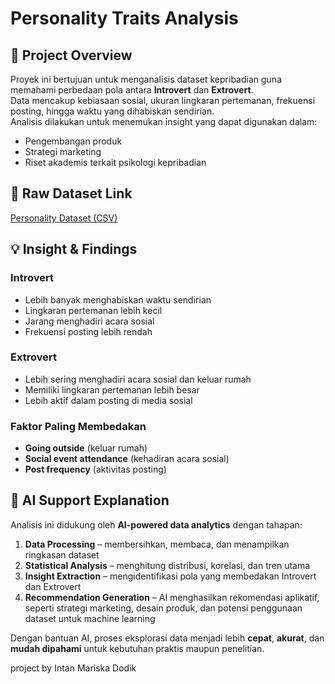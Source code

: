 # Personality Traits Analysis

## 📌 Project Overview
Proyek ini bertujuan untuk menganalisis dataset kepribadian guna memahami perbedaan pola antara **Introvert** dan **Extrovert**.  
Data mencakup kebiasaan sosial, ukuran lingkaran pertemanan, frekuensi posting, hingga waktu yang dihabiskan sendirian.  
Analisis dilakukan untuk menemukan insight yang dapat digunakan dalam:
- Pengembangan produk
- Strategi marketing
- Riset akademis terkait psikologi kepribadian  

## 📂 Raw Dataset Link
[Personality Dataset (CSV)](https://www.kaggle.com/datasets/rakeshkapilavai/extrovert-vs-introvert-behavior-data)

## 💡 Insight & Findings
### Introvert
- Lebih banyak menghabiskan waktu sendirian  
- Lingkaran pertemanan lebih kecil  
- Jarang menghadiri acara sosial  
- Frekuensi posting lebih rendah  

### Extrovert
- Lebih sering menghadiri acara sosial dan keluar rumah  
- Memiliki lingkaran pertemanan lebih besar  
- Lebih aktif dalam posting di media sosial  

### Faktor Paling Membedakan
- **Going outside** (keluar rumah)  
- **Social event attendance** (kehadiran acara sosial)  
- **Post frequency** (aktivitas posting)  

## 🤖 AI Support Explanation
Analisis ini didukung oleh **AI-powered data analytics** dengan tahapan:  

1. **Data Processing** – membersihkan, membaca, dan menampilkan ringkasan dataset  
2. **Statistical Analysis** – menghitung distribusi, korelasi, dan tren utama  
3. **Insight Extraction** – mengidentifikasi pola yang membedakan Introvert dan Extrovert  
4. **Recommendation Generation** – AI menghasilkan rekomendasi aplikatif, seperti strategi marketing, desain produk, dan potensi penggunaan dataset untuk machine learning  

Dengan bantuan AI, proses eksplorasi data menjadi lebih **cepat**, **akurat**, dan **mudah dipahami** untuk kebutuhan praktis maupun penelitian.  

project by Intan Mariska Dodik
